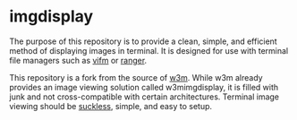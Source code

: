# imgdisplay

The purpose of this repository is to provide a clean, simple, and efficient method of displaying images in terminal. It is designed for use with terminal file managers such as [vifm](https://vifm.info/) or  [ranger](https://github.com/ranger/ranger).

This repository is a fork from the source of [w3m](https://sourceforge.net/projects/w3m). While w3m already provides an image viewing solution called w3mimgdisplay, it is filled with junk and not cross-compatible with certain architectures. Terminal image viewing should be [suckless](https://suckless.org), simple, and easy to setup.
